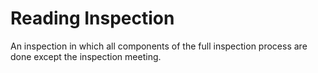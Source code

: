 # Reading Inspection


An inspection in which all components of the full inspection process are
done except the inspection meeting.

